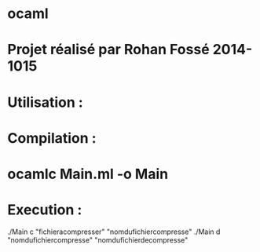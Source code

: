 ocaml
=====
Projet réalisé par Rohan Fossé 2014-1015
===
Utilisation :
===
Compilation :
=====
ocamlc Main.ml -o Main
=====
Execution :
=====
./Main c "fichieracompresser" "nomdufichiercompresse"
./Main d "nomdufichiercompresse" "nomdufichierdecompresse"
